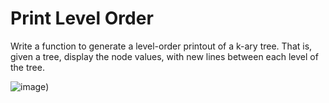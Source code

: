 # Print Level Order
Write a function to generate a level-order printout of a k-ary tree. That is, given a tree, display the node values, with new lines between each level of the tree.


![image](../../assets/27_print_level_order.jpg))
